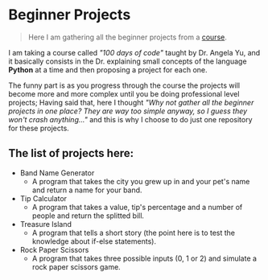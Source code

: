 # Beginner Projects

> Here I am gathering all the beginner projects from a [course](https://www.udemy.com/course/100-days-of-code/).

I am taking a course called _"100 days of code"_ taught by Dr. Angela Yu, and it basically consists in the Dr. explaining small concepts of the language **Python** at a time and then proposing a project for each one.

The funny part is as you progress through the course the projects will become more and more complex until you be doing professional level projects; Having said that, here I thought _"Why not gather all the beginner projects in one place? They are way too simple anyway, so I guess they won't crash anything..."_  and this is why I choose to do just one repository for these projects.

## The list of projects here:
- Band Name Generator
    - A program that takes the city you grew up in and your pet's name and return a name for your band.
- Tip Calculator
    - A program that takes a value, tip's percentage and a number of people and return the splitted bill.
- Treasure Island
    - A program that tells a short story (the point here is to test the knowledge about if-else statements).
- Rock Paper Scissors
    - A program that takes three possible inputs (0, 1 or 2) and simulate a rock paper scissors
    game.
